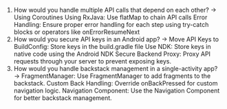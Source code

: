 1. How would you handle multiple API calls that depend on each other?
-> 	Using Coroutines
Using RxJava: Use flatMap to chain API calls
Error Handling: Ensure proper error handling for each step using try-catch blocks or operators like onErrorResumeNext
2. How would you secure API keys in an Android app?
-> 	Move API Keys to BuildConfig: Store keys in the build.gradle file
Use NDK: Store keys in native code using the Android NDK
Secure Backend Proxy: Proxy API requests through your server to prevent exposing keys.
3. How would you handle backstack management in a single-activity app?
-> 	FragmentManager: Use FragmentManager to add fragments to the backstack.
Custom Back Handling: Override onBackPressed for custom navigation logic.
Navigation Component: Use the Navigation Component for better backstack management.